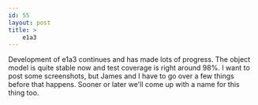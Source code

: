```yaml
---
id: 55
layout: post
title: >
    e1a3
---
```


Development of e1a3 continues and has made lots of progress. The object model is quite stable now and test coverage is right around 98%. I want to post some screenshots, but James and I have to go over a few things before that happens. Sooner or later we'll come up with a name for this thing too.
